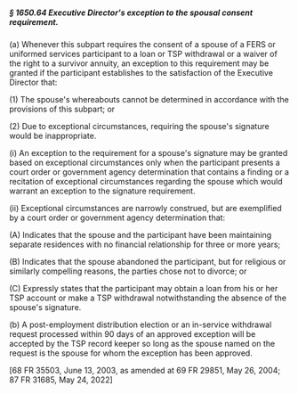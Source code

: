 ##### § 1650.64 Executive Director's exception to the spousal consent requirement. #####

(a) Whenever this subpart requires the consent of a spouse of a FERS or uniformed services participant to a loan or TSP withdrawal or a waiver of the right to a survivor annuity, an exception to this requirement may be granted if the participant establishes to the satisfaction of the Executive Director that:

(1) The spouse's whereabouts cannot be determined in accordance with the provisions of this subpart; or

(2) Due to exceptional circumstances, requiring the spouse's signature would be inappropriate.

(i) An exception to the requirement for a spouse's signature may be granted based on exceptional circumstances only when the participant presents a court order or government agency determination that contains a finding or a recitation of exceptional circumstances regarding the spouse which would warrant an exception to the signature requirement.

(ii) Exceptional circumstances are narrowly construed, but are exemplified by a court order or government agency determination that:

(A) Indicates that the spouse and the participant have been maintaining separate residences with no financial relationship for three or more years;

(B) Indicates that the spouse abandoned the participant, but for religious or similarly compelling reasons, the parties chose not to divorce; or

(C) Expressly states that the participant may obtain a loan from his or her TSP account or make a TSP withdrawal notwithstanding the absence of the spouse's signature.

(b) A post-employment distribution election or an in-service withdrawal request processed within 90 days of an approved exception will be accepted by the TSP record keeper so long as the spouse named on the request is the spouse for whom the exception has been approved.

[68 FR 35503, June 13, 2003, as amended at 69 FR 29851, May 26, 2004; 87 FR 31685, May 24, 2022]
